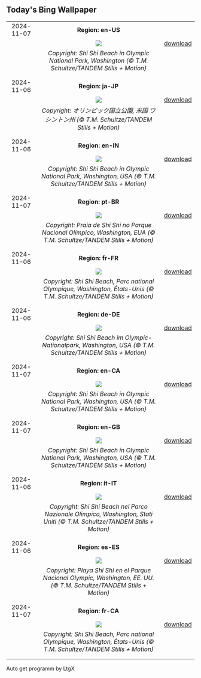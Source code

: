 ## Today's Bing Wallpaper
|      |      |      |
| :----: | :----: | :----: |
|2024-11-07|**Region: en-US**||
||![](https://www.bing.com/th?id=OHR.ShiShiBeach_EN-US4231457607_UHD.jpg&pid=hp&w=1152&h=648&rs=1&c=4)| [download](https://www.bing.com/th?id=OHR.ShiShiBeach_EN-US4231457607_UHD.jpg)|
||*Copyright: Shi Shi Beach in Olympic National Park, Washington (© T.M. Schultze/TANDEM Stills + Motion)*
||
|||
|2024-11-06|**Region: ja-JP**||
||![](https://www.bing.com/th?id=OHR.ShiShiBeach_JA-JP1245886715_UHD.jpg&pid=hp&w=1152&h=648&rs=1&c=4)| [download](https://www.bing.com/th?id=OHR.ShiShiBeach_JA-JP1245886715_UHD.jpg)|
||*Copyright: オリンピック国立公園, 米国 ワシントン州 (© T.M. Schultze/TANDEM Stills + Motion)*
||
|||
|2024-11-06|**Region: en-IN**||
||![](https://www.bing.com/th?id=OHR.ShiShiBeach_EN-IN6380183906_UHD.jpg&pid=hp&w=1152&h=648&rs=1&c=4)| [download](https://www.bing.com/th?id=OHR.ShiShiBeach_EN-IN6380183906_UHD.jpg)|
||*Copyright: Shi Shi Beach in Olympic National Park, Washington, USA (© T.M. Schultze/TANDEM Stills + Motion)*
||
|||
|2024-11-07|**Region: pt-BR**||
||![](https://www.bing.com/th?id=OHR.ShiShiBeach_PT-BR2103643981_UHD.jpg&pid=hp&w=1152&h=648&rs=1&c=4)| [download](https://www.bing.com/th?id=OHR.ShiShiBeach_PT-BR2103643981_UHD.jpg)|
||*Copyright: Praia de Shi Shi no Parque Nacional Olímpico, Washington, EUA (© T.M. Schultze/TANDEM Stills + Motion)*
||
|||
|2024-11-06|**Region: fr-FR**||
||![](https://www.bing.com/th?id=OHR.ShiShiBeach_FR-FR6500831097_UHD.jpg&pid=hp&w=1152&h=648&rs=1&c=4)| [download](https://www.bing.com/th?id=OHR.ShiShiBeach_FR-FR6500831097_UHD.jpg)|
||*Copyright: Shi Shi Beach, Parc national Olympique, Washington, États-Unis (© T.M. Schultze/TANDEM Stills + Motion)*
||
|||
|2024-11-06|**Region: de-DE**||
||![](https://www.bing.com/th?id=OHR.ShiShiBeach_DE-DE0173093107_UHD.jpg&pid=hp&w=1152&h=648&rs=1&c=4)| [download](https://www.bing.com/th?id=OHR.ShiShiBeach_DE-DE0173093107_UHD.jpg)|
||*Copyright: Shi Shi Beach im Olympic-Nationalpark, Washington, USA (© T.M. Schultze/TANDEM Stills + Motion)*
||
|||
|2024-11-07|**Region: en-CA**||
||![](https://www.bing.com/th?id=OHR.ShiShiBeach_EN-CA3486295094_UHD.jpg&pid=hp&w=1152&h=648&rs=1&c=4)| [download](https://www.bing.com/th?id=OHR.ShiShiBeach_EN-CA3486295094_UHD.jpg)|
||*Copyright: Shi Shi Beach in Olympic National Park, Washington, USA (© T.M. Schultze/TANDEM Stills + Motion)*
||
|||
|2024-11-07|**Region: en-GB**||
||![](https://www.bing.com/th?id=OHR.ShiShiBeach_EN-GB4724156220_UHD.jpg&pid=hp&w=1152&h=648&rs=1&c=4)| [download](https://www.bing.com/th?id=OHR.ShiShiBeach_EN-GB4724156220_UHD.jpg)|
||*Copyright: Shi Shi Beach in Olympic National Park, Washington, USA (© T.M. Schultze/TANDEM Stills + Motion)*
||
|||
|2024-11-06|**Region: it-IT**||
||![](https://www.bing.com/th?id=OHR.ShiShiBeach_IT-IT3649802386_UHD.jpg&pid=hp&w=1152&h=648&rs=1&c=4)| [download](https://www.bing.com/th?id=OHR.ShiShiBeach_IT-IT3649802386_UHD.jpg)|
||*Copyright: Shi Shi Beach nel Parco Nazionale Olimpico, Washington, Stati Uniti (© T.M. Schultze/TANDEM Stills + Motion)*
||
|||
|2024-11-06|**Region: es-ES**||
||![](https://www.bing.com/th?id=OHR.ShiShiBeach_ES-ES1047893586_UHD.jpg&pid=hp&w=1152&h=648&rs=1&c=4)| [download](https://www.bing.com/th?id=OHR.ShiShiBeach_ES-ES1047893586_UHD.jpg)|
||*Copyright: Playa Shi Shi en el Parque Nacional Olympic, Washington, EE. UU. (© T.M. Schultze/TANDEM Stills + Motion)*
||
|||
|2024-11-07|**Region: fr-CA**||
||![](https://www.bing.com/th?id=OHR.ShiShiBeach_FR-CA9456455618_UHD.jpg&pid=hp&w=1152&h=648&rs=1&c=4)| [download](https://www.bing.com/th?id=OHR.ShiShiBeach_FR-CA9456455618_UHD.jpg)|
||*Copyright: Shi Shi Beach, Parc national Olympique, Washington, États-Unis (© T.M. Schultze/TANDEM Stills + Motion)*
||
|||

Auto get programm by LtgX
